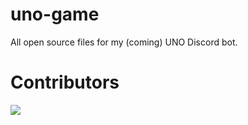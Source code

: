 # uno-game
All open source files for my (coming) UNO Discord bot.

# Contributors
<a href="https://github.com/larssieboy18/uno-game/graphs/contributors">
  <img src="https://contrib.rocks/image?repo=larssieboy18/uno-game" />
</a>
